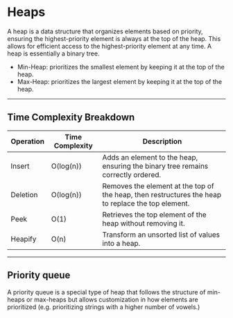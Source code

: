# Heaps

A heap is a data structure that organizes elements based on priority, ensuring the highest-priority element is always at the top of the heap. This allows for efficient access to the highest-priority element at any time. A heap is essentially a binary tree.

- Min-Heap: prioritizes the smallest element by keeping it at the top of the heap.
- Max-Heap: prioritizes the largest element by keeping it at the top of the heap.

---

## Time Complexity Breakdown

| Operation | Time Complexity | Description                                                                                        |
| --------- | --------------- | -------------------------------------------------------------------------------------------------- |
| Insert    | O(log(n))       | Adds an element to the heap, ensuring the binary tree remains correctly ordered.                   |
| Deletion  | O(log(n))       | Removes the element at the top of the heap, then restructures the heap to replace the top element. |
| Peek      | O(1)            | Retrieves the top element of the heap without removing it.                                         |
| Heapify   | O(n)            | Transform an unsorted list of values into a heap.                                                  |

---

## Priority queue

A priority queue is a special type of heap that follows the structure of min-heaps or max-heaps but allows customization in how elements are prioritized (e.g. prioritizing strings with a higher number of vowels.)
